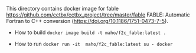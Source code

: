 This directory contains docker image for fable
https://github.com/cctbx/cctbx_project/tree/master/fable
FABLE: Automatic Fortran to C++ conversion (https://doi.org/10.1186/1751-0473-7-5).

* How to build
```docker image build -t maho/f2c_fable:latest .```

* How to run
```docker run -it  maho/f2c_fable:latest su - docker```
